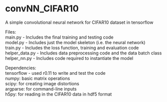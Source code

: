 # convNN_CIFAR10  

A simple convolutional neural network for CIFAR10 dataset in tensorflow   

Files:  
main.py - Includes the final training and testing code  
model.py - Includes just the model skeleton (i.e. the neural network)  
train.py - Includes the loss function, training and evaluation code  
helper_data.py - Includes data preprocessing code and the data batch class  
helper_nn.py - Includes code required to instantiate the model  
  
Dependencies:  
tensorflow - used r0.11 to write and test the code  
numpy: basic matrix operations  
scipy: for creating image distortions  
argparse: for command-line inputs  
h5py: for reading in the CIFAR10 data in hdf5 format  
